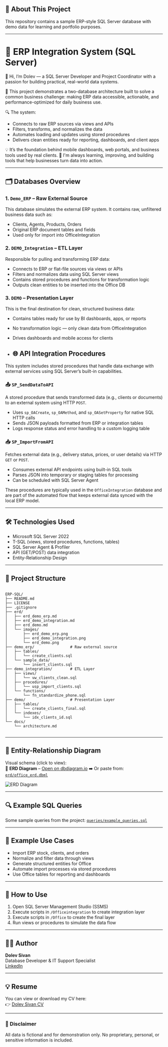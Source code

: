 ## 📘 About This Project

This repository contains a sample ERP-style SQL Server database with demo data for learning and portfolio purposes. 

---

# 🧠 ERP Integration System (SQL Server)
👋 Hi, I’m Dolev — a SQL Server Developer and Project Coordinator with a passion for building practical, real-world data systems.

💾 This project demonstrates a two-database architecture built to solve a common business challenge: making ERP data accessible, actionable, and performance-optimized for daily business use.

🔍 The system:
- Connects to raw ERP sources via views and APIs
- Filters, transforms, and normalizes the data
- Automates loading and updates using stored procedures
- Delivers clean entities ready for reporting, dashboards, and client apps

💡 It’s the foundation behind mobile dashboards, web portals, and business tools used by real clients.
🚀 I'm always learning, improving, and building tools that help businesses turn data into action.

---

## 🗂️ Databases Overview

### 1. `Demo_ERP` – Raw External Source
This database simulates the external ERP system. It contains raw, unfiltered business data such as:
- Clients, Agents, Products, Orders
- Original ERP document tables and fields
- Used only for import into OfficeIntegration

### 2. `DEMO_Integration` – ETL Layer
Responsible for pulling and transforming ERP data:
- Connects to ERP or flat-file sources via views or APIs
- Filters and normalizes data using SQL Server views
- Contains stored procedures and functions for transformation logic
- Outputs clean entities to be inserted into the Office DB

### 3. `DEMO` – Presentation Layer
This is the final destination for clean, structured business data:
- Contains tables ready for use by BI dashboards, apps, or reports
- No transformation logic — only clean data from OfficeIntegration
- Drives dashboards and mobile access for clients

- ## 🌐 API Integration Procedures

This system includes stored procedures that handle data exchange with external services using SQL Server’s built-in capabilities.

### 📤 `SP_SendDataToAPI`
A stored procedure that sends transformed data (e.g., clients or documents) to an external system using HTTP `POST`.

- Uses `sp_OACreate`, `sp_OAMethod`, and `sp_OASetProperty` for native SQL HTTP calls
- Sends JSON payloads formatted from ERP or integration tables
- Logs response status and error handling to a custom logging table

### 📥 `SP_ImportFromAPI`
Fetches external data (e.g., delivery status, prices, or user details) via HTTP `GET` or `POST`.

- Consumes external API endpoints using built-in SQL tools
- Parses JSON into temporary or staging tables for processing
- Can be scheduled with SQL Server Agent

These procedures are typically used in the `OfficeIntegration` database and are part of the automated flow that keeps external data synced with the local ERP model.

---

## 🛠️ Technologies Used

- Microsoft SQL Server 2022
- T-SQL (views, stored procedures, functions, tables)
- SQL Server Agent & Profiler
- API (GET/POST) data integration
- Entity-Relationship Design

---

## 📁 Project Structure

```

ERP-SQL/
├── README.md
├── LICENSE
├── .gitignore
├── erd/
│   ├── erd_demo_erp.md
│   ├── erd_demo_integration.md
│   ├── erd_demo.md
│   └── images/
│       ├── erd_demo_erp.png
│       ├── erd_demo_integration.png
│       └── erd_demo.png
├── demo_erp/                # Raw external source
│   ├── tables/
│   │   └── create_clients.sql
│   └── sample_data/
│       └── insert_clients.sql
├── demo_integration/        # ETL Layer
│   ├── views/
│   │   └── vw_clients_clean.sql
│   ├── procedures/
│   │   └── usp_import_clients.sql
│   └── functions/
│       └── fn_standardize_phone.sql
├── demo/                    # Presentation Layer
│   ├── tables/
│   │   └── create_clients_final.sql
│   └── indexes/
│       └── idx_clients_id.sql
└── docs/
    └── architecture.md


```

---

## 🧩 Entity-Relationship Diagram

Visual schema (click to view):  
📌 **ERD Diagram** – [Open on dbdiagram.io](https://dbdiagram.io/d/ERP-SQL-67eced264f7afba1840ceac6)
➡️ Or paste from: [`erd/office_erd.dbml`](./erd/office_erd.dbml)

![ERD Diagram](https://github.com/user-attachments/assets/4992fb8a-4c20-4f6f-b34a-4ea77e5cc304)

---

## 🔍 Example SQL Queries

Some sample queries from the project: [`queries/example_queries.sql`](./queries/example_queries.sql)

---

## 🧪 Example Use Cases

- Import ERP stock, clients, and orders
- Normalize and filter data through views
- Generate structured entities for Office
- Automate import processes via stored procedures
- Use Office tables for reporting and dashboards

---

## 🚀 How to Use

1. Open SQL Server Management Studio (SSMS)
2. Execute scripts in `/Officeintegration` to create integration layer
3. Execute scripts in `/Office` to create the final layer
4. Run views or procedures to simulate the data flow

---

## 👨‍💻 Author

**Dolev Sivan**  
Database Developer & IT Support Specialist  
[LinkedIn](https://www.linkedin.com/in/dol3vs)

---

## 💡 Resume

You can view or download my CV here:  
👉 [Dolev Sivan CV](docs/Dolev_Sivan_CV.pdf)

---

### 🔐 Disclaimer
All data is fictional and for demonstration only. No proprietary, personal, or sensitive information is included.

